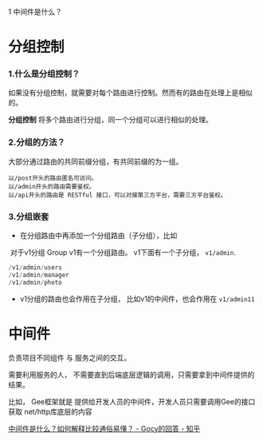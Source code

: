 



1 中间件是什么？

# 分组控制

### **1.什么是分组控制？** 

如果没有分组控制，就需要对每个路由进行控制。然而有的路由在处理上是相似的。

**分组控制** 将多个路由进行分组，同一个分组可以进行相似的处理。



### **2.分组的方法？**

大部分通过路由的共同前缀分组，有共同前缀的为一组。

```
以/post开头的路由匿名可访问。
以/admin开头的路由需要鉴权。
以/api开头的路由是 RESTful 接口，可以对接第三方平台，需要三方平台鉴权。
```



### 3.分组嵌套

- 在分组路由中再添加一个分组路由（子分组），比如

​	对于v1分组 Group v1有一个分组路由。 v1下面有一个子分组， `v1/admin`.

```go
/v1/admin/users
/v1/admin/manager
/v1/admin/photo
```

- v1分组的路由也会作用在子分组， 比如v1的中间件，也会作用在 `v1/admin11`



# 中间件

负责项目不同组件 与 服务之间的交互。

需要利用服务的人， 不需要直到后端底层逻辑的调用，只需要拿到中间件提供的结果。

比如， Gee框架就是 提供给开发人员的中间件，开发人员只需要调用Gee的接口获取 net/http库底层的内容

[中间件是什么？如何解释比较通俗易懂？ - Gocy的回答 - 知乎](https://www.zhihu.com/question/19730582/answer/140527549)
